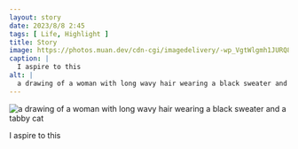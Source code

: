 ```yaml
---
layout: story
date: 2023/8/8 2:45
tags: [ Life, Highlight ]
title: Story
image: https://photos.muan.dev/cdn-cgi/imagedelivery/-wp_VgtWlgmh1JURQ8t1mg/c60eb2d9-15dd-4f20-0909-3b421875a200/public
caption: |
  I aspire to this
alt: |
  a drawing of a woman with long wavy hair wearing a black sweater and a tabby cat
---
```


![a drawing of a woman with long wavy hair wearing a black sweater and a tabby cat](https://photos.muan.dev/cdn-cgi/imagedelivery/-wp_VgtWlgmh1JURQ8t1mg/c60eb2d9-15dd-4f20-0909-3b421875a200/public)

I aspire to this
